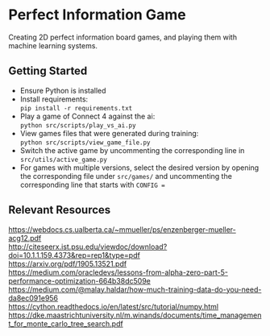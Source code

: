 # Perfect Information Game
Creating 2D perfect information board games, and playing them with machine learning systems.

## Getting Started
- Ensure Python is installed
- Install requirements: \
`pip install -r requirements.txt`
- Play a game of Connect 4 against the ai: \
`python src/scripts/play_vs_ai.py`
- View games files that were generated during training: \
`python src/scripts/view_game_file.py`
- Switch the active game by uncommenting the corresponding line in `src/utils/active_game.py`
- For games with multiple versions, select the desired version by opening the corresponding file under `src/games/` and 
uncommenting the corresponding line that starts with `CONFIG = `

## Relevant Resources
https://webdocs.cs.ualberta.ca/~mmueller/ps/enzenberger-mueller-acg12.pdf \
http://citeseerx.ist.psu.edu/viewdoc/download?doi=10.1.1.159.4373&rep=rep1&type=pdf \
https://arxiv.org/pdf/1905.13521.pdf \
https://medium.com/oracledevs/lessons-from-alpha-zero-part-5-performance-optimization-664b38dc509e \
https://medium.com/@malay.haldar/how-much-training-data-do-you-need-da8ec091e956 \
https://cython.readthedocs.io/en/latest/src/tutorial/numpy.html \
https://dke.maastrichtuniversity.nl/m.winands/documents/time_management_for_monte_carlo_tree_search.pdf
